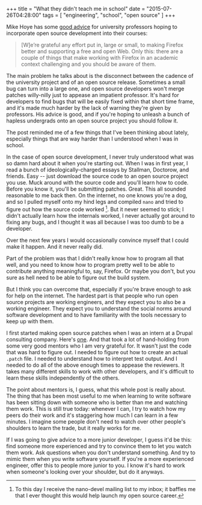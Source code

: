 +++
title = "What they didn't teach me in school"
date = "2015-07-26T04:28:00"
tags = [ "engineering", "school", "open source" ]
+++

Mike Hoye has some [good advice][mhoye] for university professors hoping to
incorporate open source development into their courses:

> [W]e’re grateful any effort put in, large or small, to making Firefox better
> and supporting a free and open Web. Only this: there are a couple of things
> that make working with Firefox in an academic context challenging and you
> should be aware of them.

The main problem he talks about is the disconnect between the cadence of the
university project and of an open source release. Sometimes a small bug can
turn into a large one, and open source developers won't merge patches
willy-nilly just to appease an impatient professor. It's hard for developers to
find bugs that will be easily fixed within that short time frame, and it's made
much harder by the lack of warning they're given by professors. His advice is
good, and if you're hoping to unleash a bunch of hapless undergrads onto
an open source project you should follow it.

The post reminded me of a few things that I've been thinking about lately,
especially things that are way harder than I understood when I was in school.

In the case of open source development, I never truly understood what was so
damn hard about it when you're starting out. When I was in first year, I read
a bunch of ideologically-charged essays by Stallman, Doctorow, and friends.
Easy -- just download the source code to an open source project you use. Muck
around with the source code and you'll learn how to code. Before you know it,
you'll be submitting patches. Great. This all sounded reasonable to me back then.
On the internet, no one knows you're a dog, and so I pulled myself onto my hind
legs and compiled `nano` and tried to figure out how the source code worked [^1].
But it never seemed to stick; I didn't actually learn how the internals worked,
I never actually got around to fixing any bugs, and I thought it was all because
I was too dumb to be a developer.

Over the next few years I would occasionally convince myself that I could make
it happen. And it never really did.

Part of the problem was that I didn't really know how to program all that well,
and you need to know how to program pretty well to be able to contribute
anything meaningful to, say, Firefox. Or maybe you don't, but you sure as hell need
to be able to figure out the build system.

But I think you can overcome that, especially if you're brave enough to ask for help
on the internet. The hardest part is that people who run open source projects are
working engineers, and they expect you to also be a working engineer. They expect
you to understand the social norms around software development and to have familiarity
with the tools necessary to keep up with them.

I first started making open source patches when I was an intern at a Drupal
consulting company. Here's [one][drupalpatch]. And that took a lot of hand-holding
from some very good mentors who I am very grateful for. It wasn't just the code
that was hard to figure out. I needed to figure out how to create an actual `.patch`
file. I needed to understand how to interpret test output. And I needed to do all
of the above enough times to appease the reviewers. It takes many different skills
to work with other developers, and it's difficult to learn these skills independently
of the others.

The point about mentors is, I guess, what this whole post is really about. The
thing that has been most useful to me when learning to write software has
been sitting down with someone who is better than me and watching them work.
This is still true today: whenever I can, I try to watch how my peers do their
work and it's staggering how much I can learn in a few minutes. I imagine
some people don't need to watch over other people's shoulders to learn the
trade, but it really works for me.

If I was going to give advice to a more junior developer, I guess it'd be this:
find someone more experienced and try to convince them to let you watch them
work.  Ask questions when you don't understand something. And try to mimic them
when you write software yourself. If you're a more experienced engineer, offer
this to people more junior to you. I know it's hard to work when someone's
looking over your shoulder, but do it anyways.

[mhoye]: http://exple.tive.org/blarg/2015/06/15/september-never-changes/

[^1]: To this day I receive the nano-devel mailing list to my inbox; it baffles
      me that I ever thought this would help launch my open source career.

[drupalpatch]: https://www.drupal.org/node/1260528
